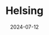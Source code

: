---  
layout: startup_page  
title: "Helsing"  
id: "helsing.ai"  
permalink: "/helsinghelsing.ai07122024/"  
website: "https://helsing.ai/"  
funding_round: "Series C"  
funding_amount: "€450M"  
investors: "General Catalyst, Elad Gil, Accel, Saab, Lightspeed, Plural, Greenoaks"  
about: "Helsing is a German defense AI company developing AI-based defense capabilities for European democracies. They have secured numerous government contracts, including work on the German Eurofighter and the Future Combat Air System. Their focus is on enhancing European sovereignty and protecting NATO's Eastern Flank."  
markets: "Defense, AI, Software Development, Information Technology, Military, Software"  
hq: "Munich, Bavaria, Germany"  
founded_year: "2021"  
linkedin: "https://www.linkedin.com/company/helsing"  
twitter: "https://mobile.twitter.com/helsingai"  
instagram: ""  
facebook: ""  
crunchbase: "https://www.crunchbase.com/organization/helsing"  
pitchbook: "https://pitchbook.com/profiles/company/481513-60"  

date_display: "12-Jul-2024"  
date: "2024-07-12"

# SEO Optimization  
meta_title: "Helsing - Series C Funding (€450M)"  
meta_description: "Helsing, Helsing is a German defense AI company developing AI-based defense capabilities for European democracies. They have secured numerous government contra..."  
meta_keywords: "Helsing, Defense, AI, Software Development, Information Technology, Military, Software, Series C funding"  
canonical_url: "https://startup.projectstartups.com/helsinghelsing.ai07122024/"  
---